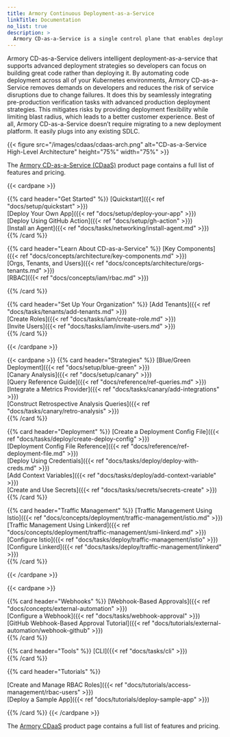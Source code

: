 ```yaml
---
title: Armory Continuous Deployment-as-a-Service
linkTitle: Documentation
no_list: true
description: >
  Armory CD-as-a-Service is a single control plane that enables deployment to multiple Kubernetes clusters using CD-as-a-Service's secure, one-way Kubernetes agents. These agents facilitate multi-cluster orchestration and advanced deployment strategies, such as canary and blue/green, for your apps.
---
```


Armory CD-as-a-Service delivers intelligent deployment-as-a-service that supports advanced deployment strategies so developers can focus on building great code rather than deploying it. By automating code deployment across all of your Kubernetes environments, Armory CD-as-a-Service removes demands on developers and reduces the risk of service disruptions due to change failures. It does this by seamlessly integrating pre-production verification tasks with advanced production deployment strategies. This mitigates risks by providing deployment flexibility while limiting blast radius, which leads to a better customer experience. Best of all, Armory CD-as-a-Service doesn’t require migrating to a new deployment platform. It easily plugs into any existing SDLC.

{{< figure src="/images/cdaas/cdaas-arch.png" alt="CD-as-a-Service High-Level Architecture" height="75%" width="75%" >}}

The [Armory CD-as-a-Service (CDaaS)](https://www.armory.io/products/continuous-deployment-as-a-service/) product page contains a full list of features and pricing.

{{< cardpane >}}

{{% card header="Get Started" %}}
[Quickstart]({{< ref "docs/setup/quickstart" >}})</br>
[Deploy Your Own App]({{< ref "docs/setup/deploy-your-app" >}})</br>
[Deploy Using GitHub Action]({{< ref "docs/setup/gh-action" >}})</br>
[Install an Agent]({{<  ref "docs/tasks/networking/install-agent.md" >}})</br>
{{% /card %}}

{{% card header="Learn About CD-as-a-Service" %}}
[Key Components]({{<  ref "docs/concepts/architecture/key-components.md" >}})</br>
[Orgs, Tenants, and Users]({{<  ref "docs/concepts/architecture/orgs-tenants.md" >}})</br>
[RBAC]({{<  ref "docs/concepts/iam/rbac.md" >}})</br>

{{% /card %}}

{{% card header="Set Up Your Organization" %}}
[Add Tenants]({{<  ref "docs/tasks/tenants/add-tenants.md" >}})</br>
[Create Roles]({{<  ref "docs/tasks/iam/create-role.md" >}})</br>
[Invite Users]({{<  ref "docs/tasks/iam/invite-users.md" >}})</br>
{{% /card %}}

{{< /cardpane >}}

{{< cardpane >}}
{{% card header="Strategies" %}}
[Blue/Green Deployment]({{< ref "docs/setup/blue-green" >}})</br>
[Canary Analysis]({{< ref "docs/setup/canary" >}})</br>
[Query Reference Guide]({{< ref "docs/reference/ref-queries.md" >}})</br>
[Integrate a Metrics Provider]({{< ref "docs/tasks/canary/add-integrations" >}})</br>
[Construct Retrospective Analysis Queries]({{< ref "docs/tasks/canary/retro-analysis" >}})</br>
{{% /card %}}



{{% card header="Deployment" %}}
[Create a Deployment Config File]({{< ref "docs/tasks/deploy/create-deploy-config" >}})</br>
[Deployment Config File Reference]({{< ref "docs/reference/ref-deployment-file.md" >}})</br>
[Deploy Using Credentials]({{< ref "docs/tasks/deploy/deploy-with-creds.md" >}})</br>
[Add Context Variables]({{< ref "docs/tasks/deploy/add-context-variable" >}})</br>
[Create and Use Secrets]({{< ref "docs/tasks/secrets/secrets-create" >}})</br>
{{% /card %}}

{{% card header="Traffic Management" %}}
[Traffic Management Using Istio]({{<  ref "docs/concepts/deployment/traffic-management/istio.md" >}})</br>
[Traffic Management Using Linkerd]({{<  ref "docs/concepts/deployment/traffic-management/smi-linkerd.md" >}})</br>
[Configure Istio]({{< ref "docs/tasks/deploy/traffic-management/istio" >}})</br>
[Configure Linkerd]({{< ref "docs/tasks/deploy/traffic-management/linkerd" >}})</br>
{{% /card %}}

{{< /cardpane >}}

{{< cardpane >}}


{{% card header="Webhooks" %}}
[Webhook-Based Approvals]({{< ref "docs/concepts/external-automation" >}})</br>
[Configure a Webhook]({{< ref "docs/tasks/webhook-approval" >}})</br>
[GitHub Webhook-Based Approval Tutorial]({{<  ref "docs/tutorials/external-automation/webhook-github" >}})</br>
{{% /card %}}

{{% card header="Tools" %}}
[CLI]({{< ref "docs/tasks/cli" >}})</br>
{{% /card %}}

{{% card header="Tutorials" %}}

[Create and Manage RBAC Roles]({{<  ref "docs/tutorials/access-management/rbac-users" >}})</br>
[Deploy a Sample App]({{<  ref "docs/tutorials/deploy-sample-app" >}})</br>


{{% /card %}}
{{< /cardpane >}}

<!-- Anna asked for this link to be here -->
The [Armory CDaaS](https://www.armory.io/products/continuous-deployment-as-a-service/) product page contains a full list of features and pricing.

<!--
## Docs organization

* [Get Started]({{< ref "docs/setup" >}}): This section contains guides to quickly get you started using core CD-as-a-Service functionality.
* [Concepts]({{< ref "docs/concepts" >}}): These pages explain aspects of CD-as-a-Service. The content is objective, containing architecture, definitions, rules, and guidelines. Rather than containing a sequence of steps, these pages link to related tasks and tutorials.
* [Guides]({{< ref "docs/tasks" >}}): Pages in the this section show you how to perform discreet tasks (single procedures) by following a short series of steps that produce an intended outcome. Task content expects a minimum level of background knowledge, and each page links to conceptual content that you should be familiar with before you begin the task.
* [Tutorials]({{< ref "docs/tutorials" >}}): A tutorial is an end-to-end example of how to do accomplish a goal and is comprised of several tasks performed in sequence. For example, a tutorial might show you how to deploy an demo app by cloning a repo, logging in using the CLI, creating a deployment file, and finally deploying the app. Like a task, a tutorial should link to content you should know and items you should complete before starting the tutorial.
* [Reference]({{< ref "docs/reference" >}}): This section contains both manually maintained and autogenerated reference material such as a breakdown of the deployment file, canary analysis queries, and CLI command options.
* [Release Notes]({{< ref "docs/release-notes" >}})
 -->
